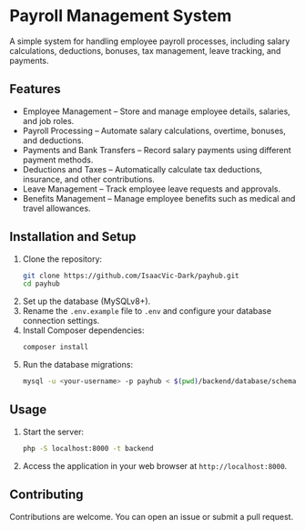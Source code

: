 # Payroll Management System
A simple system for handling employee payroll processes, including salary calculations, deductions, bonuses, tax management, leave tracking, and payments.

## Features
- Employee Management – Store and manage employee details, salaries, and job roles.
- Payroll Processing – Automate salary calculations, overtime, bonuses, and deductions.
- Payments and Bank Transfers – Record salary payments using different payment methods.
- Deductions and Taxes – Automatically calculate tax deductions, insurance, and other contributions.
- Leave Management – Track employee leave requests and approvals.
- Benefits Management – Manage employee benefits such as medical and travel allowances.

## Installation and Setup
1. Clone the repository:
   ```sh
   git clone https://github.com/IsaacVic-Dark/payhub.git
   cd payhub
   ```
2. Set up the database (MySQLv8+).
3. Rename the `.env.example` file to `.env` and configure your database connection settings.
4. Install Composer dependencies:
   ```sh
   composer install
   ```
5. Run the database migrations:
   ```sh
   mysql -u <your-username> -p payhub < $(pwd)/backend/database/schema.sql
   ```

## Usage
1. Start the server:
   ```sh
   php -S localhost:8000 -t backend
   ```
2. Access the application in your web browser at `http://localhost:8000`.

## Contributing
Contributions are welcome. You can open an issue or submit a pull request.
